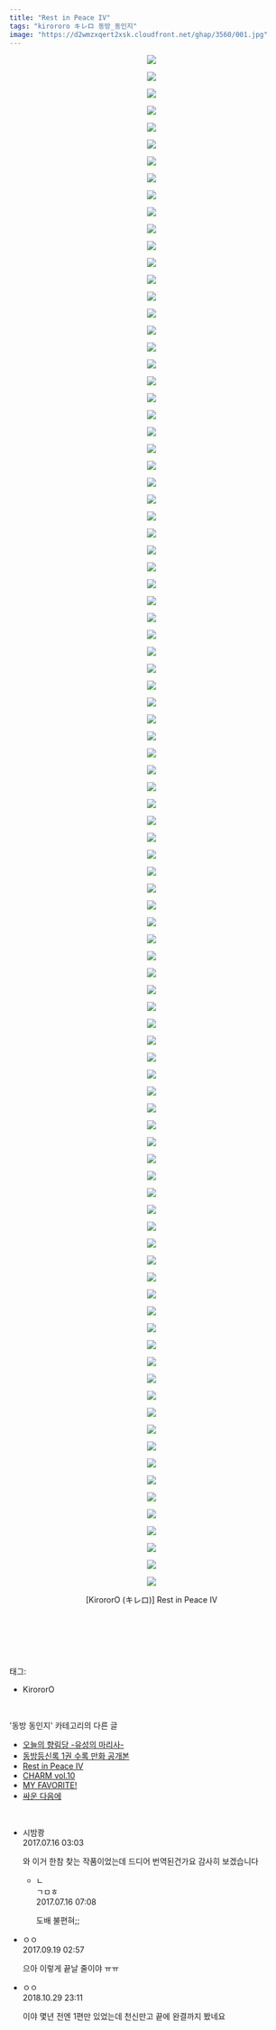 ```yaml
---
title: "Rest in Peace IV"
tags: "kirororo キレロ 동방_동인지"
image: "https://d2wmzxqert2xsk.cloudfront.net/ghap/3560/001.jpg"
---
```

<div class="article">
<p style="text-align: center; clear: none; float: none;"><img src="{{ site.imgserver11 }}/ghap/3560/001.jpg"/></p>
<p style="text-align: center; clear: none; float: none;"><img src="{{ site.imgserver11 }}/ghap/3560/002.jpg"/></p>
<p style="text-align: center; clear: none; float: none;"><img src="{{ site.imgserver11 }}/ghap/3560/003.jpg"/></p>
<p style="text-align: center; clear: none; float: none;"><img src="{{ site.imgserver11 }}/ghap/3560/004.jpg"/></p>
<p style="text-align: center; clear: none; float: none;"><img src="{{ site.imgserver11 }}/ghap/3560/005.jpg"/></p>
<p style="text-align: center; clear: none; float: none;"><img src="{{ site.imgserver11 }}/ghap/3560/006.jpg"/></p>
<p style="text-align: center; clear: none; float: none;"><img src="{{ site.imgserver11 }}/ghap/3560/007.jpg"/></p>
<p style="text-align: center; clear: none; float: none;"><img src="{{ site.imgserver11 }}/ghap/3560/008.jpg"/></p>
<p style="text-align: center; clear: none; float: none;"><img src="{{ site.imgserver11 }}/ghap/3560/009.jpg"/></p>
<p style="text-align: center; clear: none; float: none;"><img src="{{ site.imgserver11 }}/ghap/3560/010.jpg"/></p>
<p style="text-align: center; clear: none; float: none;"><img src="{{ site.imgserver11 }}/ghap/3560/011.jpg"/></p>
<p style="text-align: center; clear: none; float: none;"><img src="{{ site.imgserver11 }}/ghap/3560/012.jpg"/></p>
<p style="text-align: center; clear: none; float: none;"><img src="{{ site.imgserver11 }}/ghap/3560/013.jpg"/></p>
<p style="text-align: center; clear: none; float: none;"><img src="{{ site.imgserver11 }}/ghap/3560/014.jpg"/></p>
<p style="text-align: center; clear: none; float: none;"><img src="{{ site.imgserver11 }}/ghap/3560/015.jpg"/></p>
<p style="text-align: center; clear: none; float: none;"><img src="{{ site.imgserver11 }}/ghap/3560/016.jpg"/></p>
<p style="text-align: center; clear: none; float: none;"><img src="{{ site.imgserver11 }}/ghap/3560/017.jpg"/></p>
<p style="text-align: center; clear: none; float: none;"><img src="{{ site.imgserver11 }}/ghap/3560/018.jpg"/></p>
<p style="text-align: center; clear: none; float: none;"><img src="{{ site.imgserver11 }}/ghap/3560/019.jpg"/></p>
<p style="text-align: center; clear: none; float: none;"><img src="{{ site.imgserver11 }}/ghap/3560/020.jpg"/></p>
<p style="text-align: center; clear: none; float: none;"><img src="{{ site.imgserver11 }}/ghap/3560/021.jpg"/></p>
<p style="text-align: center; clear: none; float: none;"><img src="{{ site.imgserver11 }}/ghap/3560/022.jpg"/></p>
<p style="text-align: center; clear: none; float: none;"><img src="{{ site.imgserver11 }}/ghap/3560/023.jpg"/></p>
<p style="text-align: center; clear: none; float: none;"><img src="{{ site.imgserver11 }}/ghap/3560/024.jpg"/></p>
<p style="text-align: center; clear: none; float: none;"><img src="{{ site.imgserver11 }}/ghap/3560/025.jpg"/></p>
<p style="text-align: center; clear: none; float: none;"><img src="{{ site.imgserver11 }}/ghap/3560/026.jpg"/></p>
<p style="text-align: center; clear: none; float: none;"><img src="{{ site.imgserver11 }}/ghap/3560/027.jpg"/></p>
<p style="text-align: center; clear: none; float: none;"><img src="{{ site.imgserver11 }}/ghap/3560/028.jpg"/></p>
<p style="text-align: center; clear: none; float: none;"><img src="{{ site.imgserver11 }}/ghap/3560/029.jpg"/></p>
<p style="text-align: center; clear: none; float: none;"><img src="{{ site.imgserver11 }}/ghap/3560/030.jpg"/></p>
<p style="text-align: center; clear: none; float: none;"><img src="{{ site.imgserver11 }}/ghap/3560/031.jpg"/></p>
<p style="text-align: center; clear: none; float: none;"><img src="{{ site.imgserver11 }}/ghap/3560/032.jpg"/></p>
<p style="text-align: center; clear: none; float: none;"><img src="{{ site.imgserver11 }}/ghap/3560/033.jpg"/></p>
<p style="text-align: center; clear: none; float: none;"><img src="{{ site.imgserver11 }}/ghap/3560/034.jpg"/></p>
<p style="text-align: center; clear: none; float: none;"><img src="{{ site.imgserver11 }}/ghap/3560/035.jpg"/></p>
<p style="text-align: center; clear: none; float: none;"><img src="{{ site.imgserver11 }}/ghap/3560/036.jpg"/></p>
<p style="text-align: center; clear: none; float: none;"><img src="{{ site.imgserver11 }}/ghap/3560/037.jpg"/></p>
<p style="text-align: center; clear: none; float: none;"><img src="{{ site.imgserver11 }}/ghap/3560/038.jpg"/></p>
<p style="text-align: center; clear: none; float: none;"><img src="{{ site.imgserver11 }}/ghap/3560/039.jpg"/></p>
<p style="text-align: center; clear: none; float: none;"><img src="{{ site.imgserver11 }}/ghap/3560/040.jpg"/></p>
<p style="text-align: center; clear: none; float: none;"><img src="{{ site.imgserver11 }}/ghap/3560/041.jpg"/></p>
<p style="text-align: center; clear: none; float: none;"><img src="{{ site.imgserver11 }}/ghap/3560/042.jpg"/></p>
<p style="text-align: center; clear: none; float: none;"><img src="{{ site.imgserver11 }}/ghap/3560/043.jpg"/></p>
<p style="text-align: center; clear: none; float: none;"><img src="{{ site.imgserver11 }}/ghap/3560/044.jpg"/></p>
<p style="text-align: center; clear: none; float: none;"><img src="{{ site.imgserver11 }}/ghap/3560/045.jpg"/></p>
<p style="text-align: center; clear: none; float: none;"><img src="{{ site.imgserver11 }}/ghap/3560/046.jpg"/></p>
<p style="text-align: center; clear: none; float: none;"><img src="{{ site.imgserver11 }}/ghap/3560/047.jpg"/></p>
<p style="text-align: center; clear: none; float: none;"><img src="{{ site.imgserver11 }}/ghap/3560/048.jpg"/></p>
<p style="text-align: center; clear: none; float: none;"><img src="{{ site.imgserver11 }}/ghap/3560/049.jpg"/></p>
<p style="text-align: center; clear: none; float: none;"><img src="{{ site.imgserver11 }}/ghap/3560/050.jpg"/></p>
<p style="text-align: center; clear: none; float: none;"><img src="{{ site.imgserver11 }}/ghap/3560/051.jpg"/></p>
<p style="text-align: center; clear: none; float: none;"><img src="{{ site.imgserver11 }}/ghap/3560/052.jpg"/></p>
<p style="text-align: center; clear: none; float: none;"><img src="{{ site.imgserver11 }}/ghap/3560/053.jpg"/></p>
<p style="text-align: center; clear: none; float: none;"><img src="{{ site.imgserver11 }}/ghap/3560/054.jpg"/></p>
<p style="text-align: center; clear: none; float: none;"><img src="{{ site.imgserver11 }}/ghap/3560/055.jpg"/></p>
<p style="text-align: center; clear: none; float: none;"><img src="{{ site.imgserver11 }}/ghap/3560/056.jpg"/></p>
<p style="text-align: center; clear: none; float: none;"><img src="{{ site.imgserver11 }}/ghap/3560/057.jpg"/></p>
<p style="text-align: center; clear: none; float: none;"><img src="{{ site.imgserver11 }}/ghap/3560/058.jpg"/></p>
<p style="text-align: center; clear: none; float: none;"><img src="{{ site.imgserver11 }}/ghap/3560/059.jpg"/></p>
<p style="text-align: center; clear: none; float: none;"><img src="{{ site.imgserver11 }}/ghap/3560/060.jpg"/></p>
<p style="text-align: center; clear: none; float: none;"><img src="{{ site.imgserver11 }}/ghap/3560/061.jpg"/></p>
<p style="text-align: center; clear: none; float: none;"><img src="{{ site.imgserver11 }}/ghap/3560/062.jpg"/></p>
<p style="text-align: center; clear: none; float: none;"><img src="{{ site.imgserver11 }}/ghap/3560/063.jpg"/></p>
<p style="text-align: center; clear: none; float: none;"><img src="{{ site.imgserver11 }}/ghap/3560/064.jpg"/></p>
<p style="text-align: center; clear: none; float: none;"><img src="{{ site.imgserver11 }}/ghap/3560/065.jpg"/></p>
<p style="text-align: center; clear: none; float: none;"><img src="{{ site.imgserver11 }}/ghap/3560/066.jpg"/></p>
<p style="text-align: center; clear: none; float: none;"><img src="{{ site.imgserver11 }}/ghap/3560/067.jpg"/></p>
<p style="text-align: center; clear: none; float: none;"><img src="{{ site.imgserver11 }}/ghap/3560/068.jpg"/></p>
<p style="text-align: center; clear: none; float: none;"><img src="{{ site.imgserver11 }}/ghap/3560/069.jpg"/></p>
<p style="text-align: center; clear: none; float: none;"><img src="{{ site.imgserver11 }}/ghap/3560/070.jpg"/></p>
<p style="text-align: center; clear: none; float: none;"><img src="{{ site.imgserver11 }}/ghap/3560/071.jpg"/></p>
<p style="text-align: center; clear: none; float: none;"><img src="{{ site.imgserver11 }}/ghap/3560/072.jpg"/></p>
<p style="text-align: center; clear: none; float: none;"><img src="{{ site.imgserver11 }}/ghap/3560/073.jpg"/></p>
<p style="text-align: center; clear: none; float: none;"><img src="{{ site.imgserver11 }}/ghap/3560/074.jpg"/></p>
<p style="text-align: center; clear: none; float: none;"><img src="{{ site.imgserver11 }}/ghap/3560/075.jpg"/></p>
<p style="text-align: center; clear: none; float: none;"><img src="{{ site.imgserver11 }}/ghap/3560/076.jpg"/></p>
<p style="text-align: center; clear: none; float: none;"><img src="{{ site.imgserver11 }}/ghap/3560/077.jpg"/></p>
<p style="text-align: center; clear: none; float: none;"><img src="{{ site.imgserver11 }}/ghap/3560/078.jpg"/></p>
<p style="text-align: center; clear: none; float: none;"><img src="{{ site.imgserver11 }}/ghap/3560/079.jpg"/></p>
<p style="text-align: center; clear: none; float: none;"><img src="{{ site.imgserver11 }}/ghap/3560/080.jpg"/></p>
<p style="text-align: center; clear: none; float: none;"><img src="{{ site.imgserver11 }}/ghap/3560/081.jpg"/></p>
<p style="text-align: center; clear: none; float: none;"><img src="{{ site.imgserver11 }}/ghap/3560/082.jpg"/></p>
<p style="text-align: center; clear: none; float: none;"><img src="{{ site.imgserver11 }}/ghap/3560/083.jpg"/></p>
<p style="text-align: center; clear: none; float: none;"><img src="{{ site.imgserver11 }}/ghap/3560/084.jpg"/></p>
<p style="text-align: center; clear: none; float: none;"><img src="{{ site.imgserver11 }}/ghap/3560/085.jpg"/></p>
<p style="text-align: center; clear: none; float: none;"><img src="{{ site.imgserver11 }}/ghap/3560/086.jpg"/></p>
<p style="text-align: center; clear: none; float: none;"><img src="{{ site.imgserver11 }}/ghap/3560/087.jpg"/></p>
<p style="text-align: center; clear: none; float: none;"><img src="{{ site.imgserver11 }}/ghap/3560/088.jpg"/></p>
<p style="text-align: center; clear: none; float: none;"><img src="{{ site.imgserver11 }}/ghap/3560/089.jpg"/></p>
<p style="text-align: center; clear: none; float: none;"><img src="{{ site.imgserver11 }}/ghap/3560/090.jpg"/></p>
<p style="text-align: center; clear: none; float: none;"><img src="{{ site.imgserver11 }}/ghap/3560/091.jpg"/></p>
<p style="text-align: center; clear: none; float: none;">[KirororO (キレロ)] Rest in Peace IV</p>
<p style="text-align: center; clear: none; float: none;"><br/></p>
<p><br/></p>
</div><br/>
<div class="tagTrail">
<p>태그: </p>
<ul>
<li>KirororO</li>
</ul>
</div><br/>
<div class="another">
<p>'동방 동인지' 카테고리의 다른 글</p>
<ul>
<li><a href="/ghap_3584">오늘의 향림당 -유성의 마리사-</a></li>
<li><a href="/ghap_3562">동방등신록 1권 수록 만화 공개본</a></li>
<li><a href="/ghap_3560">Rest in Peace IV</a></li>
<li><a href="/ghap_3555">CHARM vol.10</a></li>
<li><a href="/ghap_3554">MY FAVORITE!</a></li>
<li><a href="/ghap_3528">싸운 다음에</a></li>
</ul>
</div><br/>
<div class="cb_module cb_fluid">
<div class="cb_wrt cb_profile">
<div class="comment">
<ul>
<li class="cb_thumb_off" id="comment15036784">
<div class="cb_comment_area">
<div class="cb_info_area">
<div class="cb_section">
<span class="cb_nick_name">시밤쾅</span>
</div>
<div class="cb_section">
<span class="cb_date">2017.07.16 03:03 </span>
</div>
</div>
<div class="cb_dsc_comment">
<p class="cb_dsc">
											와 이거 한참 찾는 작품이었는데 드디어 번역된건가요 감사히 보겠습니다
										</p>
</div>
<ul>
<li class="cb_thumb_off" id="comment15036828">
<span class="cb_bu_subnode">ㄴ</span>
<div class="cb_comment_area">
<div class="cb_info_area">
<div class="cb_section">
<span class="cb_nick_name">ㄱㅁㅎ</span>
</div>
<div class="cb_section">
<span class="cb_date">2017.07.16 07:08 </span>
</div>
</div>
<div class="cb_dsc_comment">
<p class="cb_dsc">
																도배 불편혀;;
															</p>
</div>
</div>
</li>
</ul>
</div></li>
<li class="cb_thumb_off" id="comment15085773">
<div class="cb_comment_area">
<div class="cb_info_area">
<div class="cb_section">
<span class="cb_nick_name">ㅇㅇ</span>
</div>
<div class="cb_section">
<span class="cb_date">2017.09.19 02:57 </span>
</div>
</div>
<div class="cb_dsc_comment">
<p class="cb_dsc">
											으아 이렇게 끝날 줄이야 ㅠㅠ
										</p>
</div>
</div></li>
<li class="cb_thumb_off" id="comment15364711">
<div class="cb_comment_area">
<div class="cb_info_area">
<div class="cb_section">
<span class="cb_nick_name">ㅇㅇ</span>
</div>
<div class="cb_section">
<span class="cb_date">2018.10.29 23:11 </span>
</div>
</div>
<div class="cb_dsc_comment">
<p class="cb_dsc">
											이야 몇년 전엔 1편만 있었는데 천신만고 끝에 완결까지 봤네요
										</p>
</div>
</div></li>
</ul>
</div>
</div><!-- commentList close -->
</div><br/>
